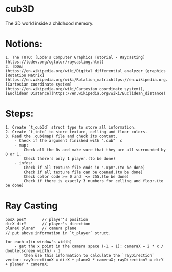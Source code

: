 # cub3D
The 3D world inside a childhood memory.

# Notions:
	1. The TUTO: [Lode's Computer Graphics Tutorial - Raycasting](https://lodev.org/cgtutor/raycasting.html)  
	2. [DDA](https://en.wikipedia.org/wiki/Digital_differential_analyzer_(graphics_algorithm\)), [Rotation Matrix](https://en.wikipedia.org/wiki/Rotation_matrixhttps://en.wikipedia.org/wiki/Rotation_matrix), [Cartesian coordinate system](https://en.wikipedia.org/wiki/Cartesian_coordinate_system)), [Euclidean Distance](https://en.wikipedia.org/wiki/Euclidean_distance)

# Steps:
	1. Create `t_cub3d` struct type to store all information.  
	2. Create `t_info` to store texture, celling and floor colors.
	3. Read the .cub(map) file and check its content.  
		- Check if the argument finished with ".cub"  c
		- map:  
			Check all the 0s and make sure that they are all surrounded by 0 or 1.  
			Check there's only 1 player.(to be done)  
		- infos:  
			Check if all texture file ends in ".xpm".(to be done)  
			Check if all texture file can be opened.(to be done)  
			Check color code >= 0 and  <= 255.(to be done)  
			Check if there is exactly 3 numbers for celling and floor.(to be done)  

# Ray Casting
	posX posY		// player's position
	dirX dirY		// player's direction
	planeX planeY	// camera plane
	// put above information in `t_player` struct.

	for each x(in window's width)
		- get the x point in the camera space (-1 ~ 1): cameraX = 2 * x / double(screen_width) - 1  
			then use this information to calculate the `rayDirection` vector: rayDirectionX = dirX + planeX * cameraX; rayDirectionY = dirY + planeY * cameraX;

